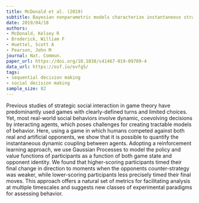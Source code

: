 ```yaml
---
title: McDonald et al. (2019)
subtitle: Bayesian nonparametric models characterize instantaneous strategies in a competitive dynamic game
date: 2019/04/18
authors:
- McDonald, Kelsey R
- Broderick, William F
- Huettel, Scott A
- Pearson, John M
journal: Nat. Commun.
paper_url: https://doi.org/10.1038/s41467-019-09789-4
data_url: https://osf.io/evfg5/
tags:
- sequential decision making
- social decision making
sample_size: 82
---
```


Previous studies of strategic social interaction in game theory have predominantly used games with clearly-defined turns and limited choices. Yet, most real-world social behaviors involve dynamic, coevolving decisions by interacting agents, which poses challenges for creating tractable models of behavior. Here, using a game in which humans competed against both real and artificial opponents, we show that it is possible to quantify the instantaneous dynamic coupling between agents. Adopting a reinforcement learning approach, we use Gaussian Processes to model the policy and value functions of participants as a function of both game state and opponent identity. We found that higher-scoring participants timed their final change in direction to moments when the opponents counter-strategy was weaker, while lower-scoring participants less precisely timed their final moves. This approach offers a natural set of metrics for facilitating analysis at multiple timescales and suggests new classes of experimental paradigms for assessing behavior.
